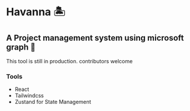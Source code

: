 # Havanna 🏝️

## A Project management system using microsoft graph 🦒

This tool is still in production.
contributors welcome

### Tools

- React
- Tailwindcss
- Zustand for State Management
